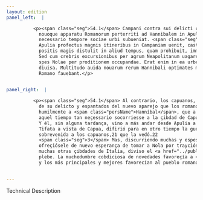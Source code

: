 ```yaml
---
layout: edition
panel_left:  |

          <p><span class="seg">54.1</span> Campani contra sui delicti conscii
            nouoque apparatu Romanorum perterriti ad Hannibalem in Apuliam mittunt oratum, ut maxime
            necessario tempore sociae urbi subueniat. <span class="seg">2</span> Is nulla interposita mora ex
            Apulia profectus magnis itineribus in Campaniam uenit, castrisque ad Tifata super Capuam
            positis magis distulit in aliud tempus, quam prohibuit, imminentem pestem Campanis. 3
            Sed cum crebris excursionibus per agrum Neapolitanum uagaretur, oblata est sibi denuo
            spes Nolae per proditionem occupandae. Erat enim in ea urbe sicut in plaerisque <a href="../public/images/1478/116v.jpg" target="new"><img src="../public/images/1491/1491.jpg"/></a>[116v] Italiae ciuitatibus plaebs a senatu
            diuisa. Multitudo auida nouarum rerum Hannibali optimates meliores consilio populo
            Romano fauebant.</p>
        

panel_right:  |

          <p><span class="seg">54.1</span> Al contrario, los capuanos, acordándose
            de su delicto y espantados del nuevo aparejo que los romanos fazían, embiaron a rogar
            humilmente a <span class="persName">Hanníbal</span>, que a la sazón estava en Apulia, que en
            aquel tiempo tan neçessario socorriesse a la çibdad de Capua su compañera. <span class="seg">2</span>
            Y él, sin alguna tardança, vino a más andar desde Apulia a Capua y, puesto su real a
            Tifata a vista de Capua, difirió para en otro tiempo la guerra, la pestilencia
            sobrevenida a los capuanos,21 que la vedó.22
            <span class="seg">3</span> Mas, discurriendo muchas y espessas vezes por el campo Neapolitano,
            ofreçiósele de nuevo esperança de tomar a Nola por trayción. Era allí en Nola, como en
            muchas otras çibdades de Italia, diviso el <a href="../public/images/1491/175r.png" target="new"><img src="../public/images/1491/1491.jpg"/></a>[175r,a] senado de la
            plebe. La muchedumbre cobdiciosa de novedades favoreçía a <span class="persName">Hanníbal</span>,
            y los más principales y mejores favorecían al pueblo romano.</p>
        

---
```


Technical Description 